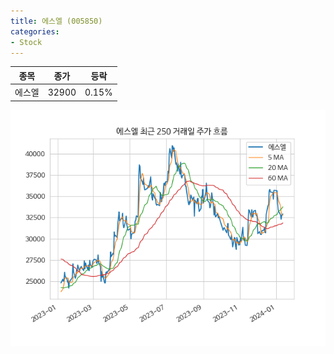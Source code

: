 ```yaml
---
title: 에스엘 (005850)
categories:
- Stock
---
```


|종목|종가|등락|
|----|----|----|
|에스엘|32900|0.15%|

<!-- more -->

![005850](/assets/images/stock/005850.png)
